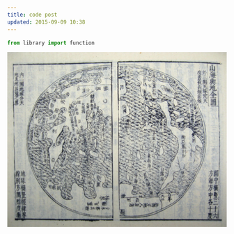 ```yaml
---
title: code post
updated: 2015-09-09 10:38
---
```


```python
from library import function
```

![alt](leishu.jpg)
